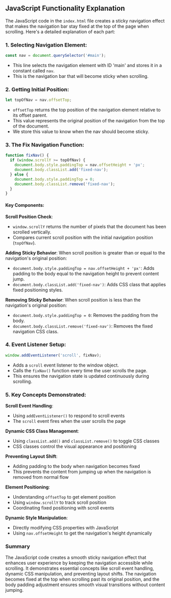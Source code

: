 ## JavaScript Functionality Explanation

The JavaScript code in the `index.html` file creates a sticky navigation effect that makes the navigation bar stay fixed at the top of the page when scrolling. Here's a detailed explanation of each part:

### 1. **Selecting Navigation Element**:
```javascript
const nav = document.querySelector('#main');
```
- This line selects the navigation element with ID 'main' and stores it in a constant called `nav`.
- This is the navigation bar that will become sticky when scrolling.

### 2. **Getting Initial Position**:
```javascript
let topOfNav = nav.offsetTop;
```
- `offsetTop` returns the top position of the navigation element relative to its offset parent.
- This value represents the original position of the navigation from the top of the document.
- We store this value to know when the nav should become sticky.

### 3. **The Fix Navigation Function**:
```javascript
function fixNav() {
  if (window.scrollY >= topOfNav) {
    document.body.style.paddingTop = nav.offsetHeight + 'px';
    document.body.classList.add('fixed-nav');
  } else {
    document.body.style.paddingTop = 0;
    document.body.classList.remove('fixed-nav');
  }
}
```

#### Key Components:

**Scroll Position Check**:
- `window.scrollY` returns the number of pixels that the document has been scrolled vertically.
- Compares current scroll position with the initial navigation position (`topOfNav`).

**Adding Sticky Behavior**:
When scroll position is greater than or equal to the navigation's original position:
- `document.body.style.paddingTop = nav.offsetHeight + 'px'`: Adds padding to the body equal to the navigation height to prevent content jump.
- `document.body.classList.add('fixed-nav')`: Adds CSS class that applies fixed positioning styles.

**Removing Sticky Behavior**:
When scroll position is less than the navigation's original position:
- `document.body.style.paddingTop = 0`: Removes the padding from the body.
- `document.body.classList.remove('fixed-nav')`: Removes the fixed navigation CSS class.

### 4. **Event Listener Setup**:
```javascript
window.addEventListener('scroll', fixNav);
```
- Adds a `scroll` event listener to the window object.
- Calls the `fixNav()` function every time the user scrolls the page.
- This ensures the navigation state is updated continuously during scrolling.

### 5. **Key Concepts Demonstrated**:

**Scroll Event Handling**:
- Using `addEventListener()` to respond to scroll events
- The `scroll` event fires when the user scrolls the page

**Dynamic CSS Class Management**:
- Using `classList.add()` and `classList.remove()` to toggle CSS classes
- CSS classes control the visual appearance and positioning

**Preventing Layout Shift**:
- Adding padding to the body when navigation becomes fixed
- This prevents the content from jumping up when the navigation is removed from normal flow

**Element Positioning**:
- Understanding `offsetTop` to get element position
- Using `window.scrollY` to track scroll position
- Coordinating fixed positioning with scroll events

**Dynamic Style Manipulation**:
- Directly modifying CSS properties with JavaScript
- Using `nav.offsetHeight` to get the navigation's height dynamically

### Summary

The JavaScript code creates a smooth sticky navigation effect that enhances user experience by keeping the navigation accessible while scrolling. It demonstrates essential concepts like scroll event handling, dynamic CSS manipulation, and preventing layout shifts. The navigation becomes fixed at the top when scrolling past its original position, and the body padding adjustment ensures smooth visual transitions without content jumping.